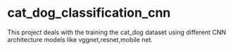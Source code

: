 # cat_dog_classification_cnn
This project deals with the training the cat_dog dataset using different CNN architecture models like vggnet,resnet,mobile net.
